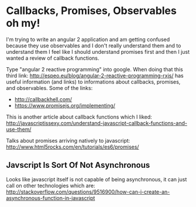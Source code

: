 Callbacks, Promises, Observables oh my!
=======================================

I'm trying to write an angular 2 application and am getting confused because
they use observables and I don't really understand them and to understand them
I feel like I should understand promises first and then I just wanted a review
of callback functions.

Type "angular 2 reactive programming" into google. When doing that this third
link: http://espeo.eu/blog/angular-2-reactive-programming-rxjs/ has useful
information (and links) to informations about callbacks, promises, and
observables. Some of the links:

- http://callbackhell.com/
- https://www.promisejs.org/implementing/

This is another article about callback functions which I liked:
http://javascriptissexy.com/understand-javascript-callback-functions-and-use-them/

Talks about promises arriving natively to javascript:
http://www.html5rocks.com/en/tutorials/es6/promises/

Javscript Is Sort Of Not Asynchronous
-------------------------------------

Looks like javascript itself is not capable of being asynchronous, it can just
call on other technologies which are:
http://stackoverflow.com/questions/9516900/how-can-i-create-an-asynchronous-function-in-javascript
